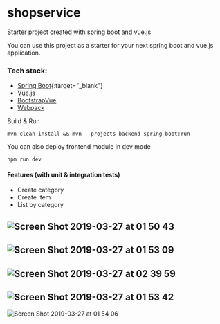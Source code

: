 # shopservice
Starter project created with spring boot and vue.js

You can use this project as a starter for your next spring boot and vue.js application.

### Tech stack:
- [Spring Boot](https://spring.io/projects/spring-boot){:target="_blank"}
- [Vue.js](https://vuejs.org/)
- [BootstrapVue](https://bootstrap-vue.js.org) 
- [Webpack](https://webpack.js.org/)

Build & Run

`mvn clean install && mvn --projects backend spring-boot:run`

You can also deploy frontend module in dev mode

`npm run dev`

#### Features (with unit & integration tests)

- Create category
- Create Item
- List by category

![Screen Shot 2019-03-27 at 01 50 43](https://user-images.githubusercontent.com/9063036/55040372-2378fb80-5039-11e9-8547-979030a04b37.png)
---
![Screen Shot 2019-03-27 at 01 53 09](https://user-images.githubusercontent.com/9063036/55040373-2378fb80-5039-11e9-9d9c-9ed448dc37b3.png)
---
![Screen Shot 2019-03-27 at 02 39 59](https://user-images.githubusercontent.com/9063036/55040498-b1ed7d00-5039-11e9-9036-54cb395bab6b.png)
---
![Screen Shot 2019-03-27 at 01 53 42](https://user-images.githubusercontent.com/9063036/55040375-2378fb80-5039-11e9-8182-f0574740583c.png)
---
![Screen Shot 2019-03-27 at 01 54 06](https://user-images.githubusercontent.com/9063036/55040376-24119200-5039-11e9-80fd-8ac45a692675.png)
